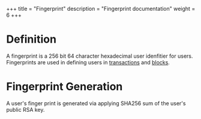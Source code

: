 +++
title = "Fingerprint"
description = "Fingerprint documentation"
weight = 6
+++

# Definition

A fingerprint is a 256 bit 64 character hexadecimal user idenfitier for users. Fingerprints are used in defining users in [transactions](@/transaction_docs.md) and [blocks](@block_docs.md).

# Fingerprint Generation

A user's finger print is generated via applying SHA256 sum of the user's public RSA key.